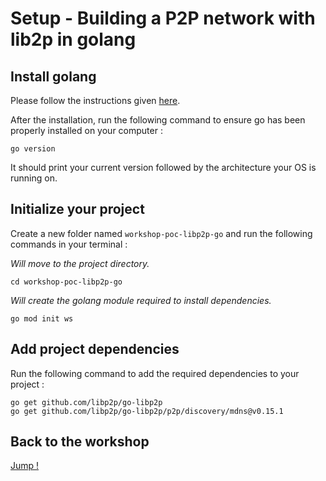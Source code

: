 # Setup - Building a P2P network with lib2p in golang

## Install golang

Please follow the instructions given [here](https://golang.org/doc/install).

After the installation, run the following command to ensure go has been properly installed on your computer :

```shell
go version
```

It should print your current version followed by the architecture your OS is running on.

## Initialize your project

Create a new folder named `workshop-poc-libp2p-go` and run the following commands in your terminal :

_Will move to the project directory._
```shell
cd workshop-poc-libp2p-go
```

_Will create the golang module required to install dependencies._
```shell
go mod init ws
```

## Add project dependencies

Run the following command to add the required dependencies to your project :

```shell
go get github.com/libp2p/go-libp2p
go get github.com/libp2p/go-libp2p/p2p/discovery/mdns@v0.15.1
```

## Back to the workshop

[Jump !](./README.md)
